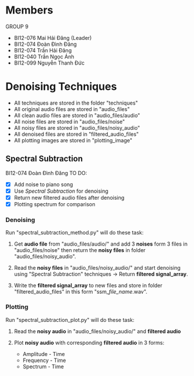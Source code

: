 # Members
GROUP 9
- BI12-076 Mai Hải Đăng (Leader)
- BI12-074 Đoàn Đình Đăng
- BI12-074 Trần Hải Đăng
- BI12-040 Trần Ngọc Ánh
- BI12-099 Nguyễn Thanh Đức

# Denoising Techniques
- All techniques are stored in the folder "techniques"
- All original audio files are stored in "audio_files"
- All clean audio files are stored in "audio_files/audio"
- All noise files are stored in "audio_files/noise"
- All noisy files are stored in "audio_files/noisy_audio"
- All denoised files are stored in "filtered_audio_files"
- All plotting images are stored in "plotting_image"

## Spectral Subtraction
BI12-074 Đoàn Đình Đăng
TO DO:
- [x] Add noise to piano song
- [x] Use *Spectral Subtraction* for denoising
- [x] Return new filtered audio files after denoising
- [x] Plotting spectrum for comparison

### Denoising
Run "spectral_subtraction_method.py" will do these task:

1. Get **audio file** from "audio_files/audio/" and add 3 **noises** form 3 files in "audio_files/noise" then return the **noisy files** in folder "audio_files/noisy_audio".

2. Read the **noisy files** in "audio_files/noisy_audio/" and start denoising using "Spectral Subtraction" techniques -> Return **filtered signal_array**.

3. Write the **filtered signal_array** to new files and store in folder "filtered_audio_files" in this form "ssm_*file_name*.wav".

### Plotting
Run "spectral_subtraction_plot.py" will do these task:

1. Read the **noisy audio** in "audio_files/noisy_audio/" and **filtered audio**

2. Plot **noisy audio** with corresponding **filtered audio** in 3 forms:
    - Amplitude - Time
    - Frequency - Time
    - Spectrum - Time

